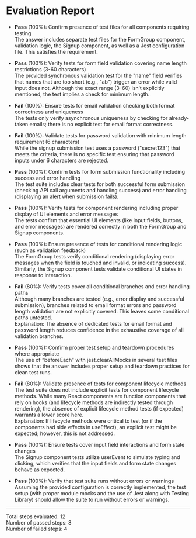 # Evaluation Report

- **Pass** (100%): Confirm presence of test files for all components requiring testing  
  The answer includes separate test files for the FormGroup component, validation logic, the Signup component, as well as a Jest configuration file. This satisfies the requirement.

- **Pass** (100%): Verify tests for form field validation covering name length restrictions (3-60 characters)  
  The provided synchronous validation test for the "name" field verifies that names that are too short (e.g., "ab") trigger an error while valid input does not. Although the exact range (3–60) isn’t explicitly mentioned, the test implies a check for minimum length.

- **Fail** (100%): Ensure tests for email validation checking both format correctness and uniqueness  
  The tests only verify asynchronous uniqueness by checking for already-taken emails; there is no explicit test for email format correctness.

- **Fail** (100%): Validate tests for password validation with minimum length requirement (6 characters)  
  While the signup submission test uses a password ("secret123") that meets the criteria, there is no specific test ensuring that password inputs under 6 characters are rejected.

- **Pass** (100%): Confirm tests for form submission functionality including success and error handling  
  The test suite includes clear tests for both successful form submission (checking API call arguments and handling success) and error handling (displaying an alert when submission fails).

- **Pass** (100%): Verify tests for component rendering including proper display of UI elements and error messages  
  The tests confirm that essential UI elements (like input fields, buttons, and error messages) are rendered correctly in both the FormGroup and Signup components.

- **Pass** (100%): Ensure presence of tests for conditional rendering logic (such as validation feedback)  
  The FormGroup tests verify conditional rendering (displaying error messages when the field is touched and invalid, or indicating success). Similarly, the Signup component tests validate conditional UI states in response to interaction.

- **Fail** (80%): Verify tests cover all conditional branches and error handling paths  
  Although many branches are tested (e.g., error display and successful submission), branches related to email format errors and password length validation are not explicitly covered. This leaves some conditional paths untested.  
  Explanation: The absence of dedicated tests for email format and password length reduces confidence in the exhaustive coverage of all validation branches.

- **Pass** (100%): Confirm proper test setup and teardown procedures where appropriate  
  The use of “beforeEach” with jest.clearAllMocks in several test files shows that the answer includes proper setup and teardown practices for clean test runs.

- **Fail** (80%): Validate presence of tests for component lifecycle methods  
  The test suite does not include explicit tests for component lifecycle methods. While many React components are function components that rely on hooks (and lifecycle methods are indirectly tested through rendering), the absence of explicit lifecycle method tests (if expected) warrants a lower score here.  
  Explanation: If lifecycle methods were critical to test (or if the components had side effects in useEffect), an explicit test might be expected; however, this is not addressed.

- **Pass** (100%): Ensure tests cover input field interactions and form state changes  
  The Signup component tests utilize userEvent to simulate typing and clicking, which verifies that the input fields and form state changes behave as expected.

- **Pass** (100%): Verify that test suite runs without errors or warnings  
  Assuming the provided configuration is correctly implemented, the test setup (with proper module mocks and the use of Jest along with Testing Library) should allow the suite to run without errors or warnings.

---

Total steps evaluated: 12  
Number of passed steps: 8  
Number of failed steps: 4